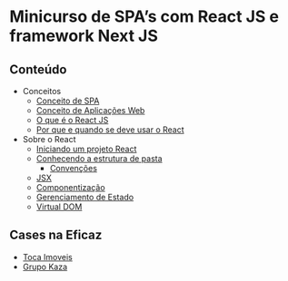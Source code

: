 # Minicurso de SPA’s com React JS e framework Next JS

## Conteúdo
- Conceitos
    - [Conceito de SPA](https://github.com/VictorTurraF/minicurso-react-js/blob/main/conceitos/conceito-de-spa.md)
    - [Conceito de Aplicações Web](https://github.com/VictorTurraF/minicurso-react-js/blob/main/conceitos/aplicacoes-web.md)
    - [O que é o React JS](https://github.com/VictorTurraF/minicurso-react-js/blob/main/conceitos/o-que-e-react-js.md)
    - [Por que e quando se deve usar o React](https://github.com/VictorTurraF/minicurso-react-js/blob/main/conceitos/por-que-react.md)
- Sobre o React
    - [Iniciando um projeto React](https://github.com/VictorTurraF/minicurso-react-js/blob/main/sobre-o-react/iniciando-um-projeto.md)
    - [Conhecendo a estrutura de pasta](https://github.com/VictorTurraF/minicurso-react-js/blob/main/sobre-o-react/conhecendo-a-estrutura-de-pastas.md)
        - [Convenções](https://github.com/VictorTurraF/minicurso-react-js/blob/main/sobre-o-react/convencoes.md)
    - [JSX](https://github.com/VictorTurraF/minicurso-react-js/blob/main/sobre-o-react/react-jsx.md)
    - [Componentização](https://github.com/VictorTurraF/minicurso-react-js/blob/main/sobre-o-react/componentizacao.md)
    - [Gerenciamento de Estado](https://github.com/VictorTurraF/minicurso-react-js/blob/main/sobre-o-react/gerenciamento-de-estado.md)
    - [Virtual DOM](https://github.com/VictorTurraF/minicurso-react-js/blob/main/sobre-o-react/virtual-dom.md)

## Cases na Eficaz
- [Toca Imoveis](https://www.tocaimoveis.com.br/)
- [Grupo Kaza](https://grupokaza.ucommerce.com.br/)